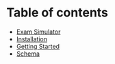 # Table of contents

* [Exam Simulator](README.md)
* [Installation](installation.md)
* [Getting Started](getting-started.md)
* [Schema](schema.md)

